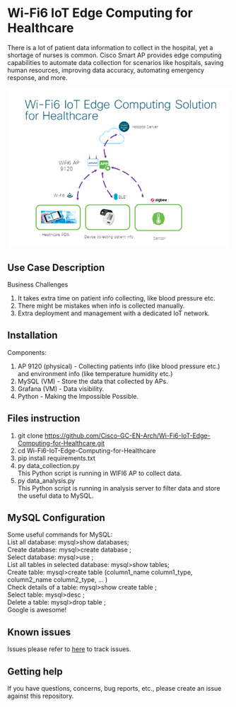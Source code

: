 # Wi-Fi6 IoT Edge Computing for Healthcare

There is a lot of patient data information to collect in the hospital, yet a shortage of nurses is common. Cisco Smart AP provides edge computing capabilities to automate data collection for scenarios like hospitals, saving human resources, improving data accuracy, automating emergency response, and more.

![Topology](https://github.com/Cisco-GC-EN-Arch/Wi-Fi6-IoT-Edge-Computing-for-Healthcare/blob/main/Topology.png)


## Use Case Description

Business Challenges
1. It takes extra time on patient info collecting, like blood pressure etc.
2. There might be mistakes when info is collected manually.
3. Extra deployment and management with a dedicated IoT network.

## Installation

Components:
1. AP 9120 (physical) - Collecting patients info (like blood pressure etc.) and environment info (like temperature humidity etc.)
2. MySQL (VM) - Store the data that collected by APs.
3. Grafana (VM) - Data visibility.
4. Python - Making the Impossible Possible.

## Files instruction

1. git clone https://github.com/Cisco-GC-EN-Arch/Wi-Fi6-IoT-Edge-Computing-for-Healthcare.git
2. cd Wi-Fi6-IoT-Edge-Computing-for-Healthcare
3. pip install requirements.txt
4. py data_collection.py</br>
  This Python script is running in WIFI6 AP to collect data.
5. py data_analysis.py</br>
  This Python script is running in analysis server to filter data and store the useful data to MySQL.

## MySQL Configuration

Some useful commands for MySQL:</br>
  List all database: mysql>show databases;</br>
  Create database: mysql>create database <your database name>;</br>
  Select database: mysql>use <your database name>;</br>
  List all tables in selected database: mysql>show tables;</br>
  Create table: mysql>create table <your table name> (column1_name column1_type, column2_name column2_type, ... )</br>
  Check details of a table: mysql>show create table <your table name>;</br>
  Select table: mysql>desc <your table name>;</br>
  Delete a table: mysql>drop table <your table name>;</br>
  Google is awesome!

## Known issues

Issues please refer to [here](https://github.com/Cisco-GC-EN-Arch/Wi-Fi6-IoT-Edge-Computing-for-Healthcare/blob/main/about-issues) to track issues.

## Getting help

If you have questions, concerns, bug reports, etc., please create an issue against this repository.

